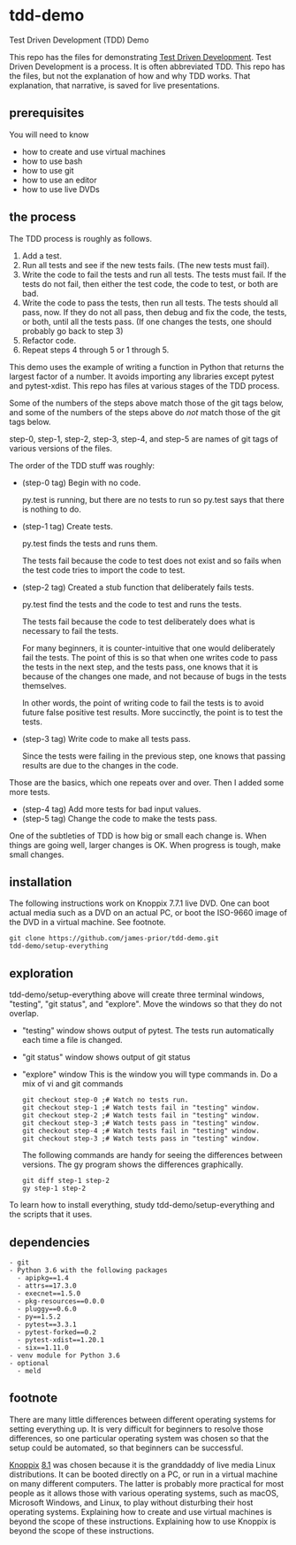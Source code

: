 tdd-demo
========

Test Driven Development (TDD) Demo

This repo has the files for demonstrating
[Test Driven Development](https://en.wikipedia.org/wiki/Test-driven_development).
Test Driven Development is a process. It is often abbreviated TDD.
This repo has the files, but not the explanation of how and why
TDD works. That explanation, that narrative, is saved for live
presentations.

## prerequisites

You will need to know

- how to create and use virtual machines
- how to use bash
- how to use git
- how to use an editor
- how to use live DVDs

## the process

The TDD process is roughly as follows.

1. Add a test.
2. Run all tests and see if the new tests fails. (The new tests must fail).
3. Write the code to fail the tests and run all tests. The tests
   must fail. If the tests do not fail, then either the test
   code, the code to test, or both are bad.
4. Write the code to pass the tests, then run all tests.
   The tests should all pass, now. If they do not all pass, then
   debug and fix the code, the tests, or both, until all the
   tests pass. (If one changes the tests, one should probably go
   back to step 3)
5. Refactor code.
6. Repeat steps 4 through 5 or 1 through 5.

This demo uses the example of writing a function in Python that returns the
largest factor of a number. It avoids importing any libraries except pytest and
pytest-xdist. This repo has files at various stages of the TDD process.

Some of the numbers of the steps above match those of the git tags below,
and some of the numbers of the steps above do _not_ match those of the git tags
below.

step-0, step-1, step-2, step-3, step-4, and step-5
are names of git tags of various versions of the files.

The order of the TDD stuff was roughly:
- (step-0 tag) Begin with no code.

    py.test is running, but there are no tests to run
    so py.test says that there is nothing to do.

- (step-1 tag) Create tests.

    py.test finds the tests and runs them.

    The tests fail because the code to test does not exist and so
    fails when the test code tries to import the code to test.

- (step-2 tag) Created a stub function that deliberately fails tests.

    py.test find the tests and the code to test and runs the
    tests.
    
    The tests fail because the code to test deliberately does
    what is necessary to fail the tests.
    
    For many beginners, it is counter-intuitive that one would
    deliberately fail the tests. The point of this is so that
    when one writes code to pass the tests in the next step, and
    the tests pass, one knows that it is because of the changes
    one made, and not because of bugs in the tests themselves.

    In other words, the point of writing code to fail the tests
    is to avoid future false positive test results.
    More succinctly, the point is to test the tests.

- (step-3 tag) Write code to make all tests pass.

    Since the tests were failing in the previous step, one knows
    that passing results are due to the changes in the code.

Those are the basics, which one repeats over and over. 
Then I added some more tests.
- (step-4 tag) Add more tests for bad input values.
- (step-5 tag) Change the code to make the tests pass.

One of the subtleties of TDD is how big or small each change is.
When things are going well, larger changes is OK. When progress
is tough, make small changes.

## installation

The following instructions work on Knoppix 7.7.1 live DVD.
One can boot actual media such as a DVD on an actual PC,
or boot the ISO-9660 image of the DVD in a virtual machine.
See footnote.

```
git clone https://github.com/james-prior/tdd-demo.git
tdd-demo/setup-everything
```

## exploration

tdd-demo/setup-everything above will create three terminal windows,
"testing", "git status", and "explore".
Move the windows so that they do not overlap.

- "testing" window shows output of pytest.
  The tests run automatically each time a file is changed.
- "git status" window shows output of git status
- "explore" window
  This is the window you will type commands in.
  Do a mix of vi and git commands

  ```
  git checkout step-0 ;# Watch no tests run.
  git checkout step-1 ;# Watch tests fail in "testing" window.
  git checkout step-2 ;# Watch tests fail in "testing" window.
  git checkout step-3 ;# Watch tests pass in "testing" window.
  git checkout step-4 ;# Watch tests fail in "testing" window.
  git checkout step-3 ;# Watch tests pass in "testing" window.
  ```

  The following commands are handy for seeing the differences between versions.
  The gy program shows the differences graphically.

  ```
  git diff step-1 step-2
  gy step-1 step-2
  ```

To learn how to install everything,
study tdd-demo/setup-everything and the scripts that it uses.

## dependencies

```
- git
- Python 3.6 with the following packages
  - apipkg==1.4
  - attrs==17.3.0
  - execnet==1.5.0
  - pkg-resources==0.0.0
  - pluggy==0.6.0
  - py==1.5.2
  - pytest==3.3.1
  - pytest-forked==0.2
  - pytest-xdist==1.20.1
  - six==1.11.0
- venv module for Python 3.6
- optional
  - meld
```

## footnote

There are many little differences between different operating
systems for setting everything up. It is very difficult for
beginners to resolve those differences, so one particular
operating system was chosen so that the setup could be automated,
so that beginners can be successful.

[Knoppix](http://www.knopper.net/knoppix/index-en.html)
[8.1](http://www.knopper.net/knoppix-mirrors/index-en.html)
was chosen because it is the granddaddy of live media Linux
distributions. It can be booted directly on a PC,
or run in a virtual machine on many different computers.
The latter is probably more practical for most people as it allows those with
various operating systems, such as macOS, Microsoft Windows, and Linux, to play
without disturbing their host operating systems.
Explaining how to create and use virtual machines is beyond the scope of these
instructions. Explaining how to use Knoppix is beyond the scope of these
instructions.
